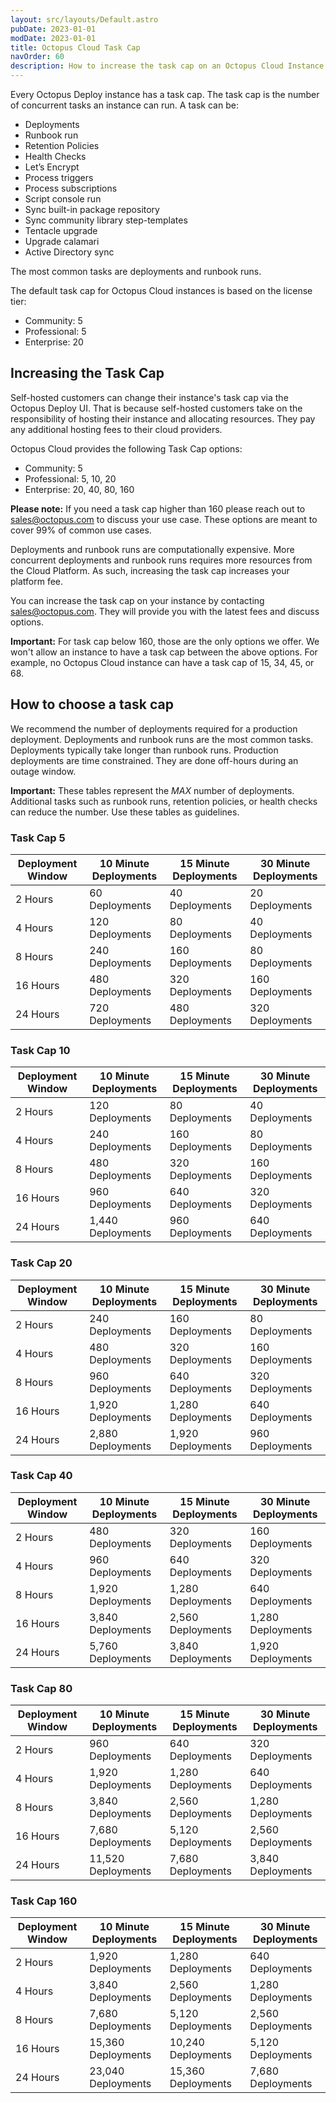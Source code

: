 ```yaml
---
layout: src/layouts/Default.astro
pubDate: 2023-01-01
modDate: 2023-01-01
title: Octopus Cloud Task Cap
navOrder: 60
description: How to increase the task cap on an Octopus Cloud Instance.
---
```


Every Octopus Deploy instance has a task cap.  The task cap is the number of concurrent tasks an instance can run.  A task can be:

- Deployments
- Runbook run
- Retention Policies
- Health Checks
- Let’s Encrypt
- Process triggers
- Process subscriptions
- Script console run
- Sync built-in package repository
- Sync community library step-templates
- Tentacle upgrade
- Upgrade calamari
- Active Directory sync

The most common tasks are deployments and runbook runs.

The default task cap for Octopus Cloud instances is based on the license tier:
- Community: 5
- Professional: 5
- Enterprise: 20

## Increasing the Task Cap
Self-hosted customers can change their instance's task cap via the Octopus Deploy UI.  That is because self-hosted customers take on the responsibility of hosting their instance and allocating resources.  They pay any additional hosting fees to their cloud providers.  

Octopus Cloud provides the following Task Cap options:
- Community: 5
- Professional: 5, 10, 20
- Enterprise: 20, 40, 80, 160

**Please note:** If you need a task cap higher than 160 please reach out to sales@octopus.com to discuss your use case.  These options are meant to cover 99% of common use cases.  

Deployments and runbook runs are computationally expensive.  More concurrent deployments and runbook runs requires more resources from the Cloud Platform.  As such, increasing the task cap increases your platform fee.  

You can increase the task cap on your instance by contacting sales@octopus.com.  They will provide you with the latest fees and discuss options.

**Important:** For task cap below 160, those are the only options we offer.  We won't allow an instance to have a task cap between the above options.  For example, no Octopus Cloud instance can have a task cap of 15, 34, 45, or 68.  

## How to choose a task cap
We recommend the number of deployments required for a production deployment.  Deployments and runbook runs are the most common tasks.  Deployments typically take longer than runbook runs.  Production deployments are time constrained.  They are done off-hours during an outage window.

**Important:** These tables represent the _MAX_ number of deployments.  Additional tasks such as runbook runs, retention policies, or health checks can reduce the number.  Use these tables as guidelines.

### Task Cap 5
| Deployment Window | 10 Minute Deployments | 15 Minute Deployments | 30 Minute Deployments |
| ----------------- | --------------------- | --------------------- | --------------------- |
| 2 Hours           | 60 Deployments        | 40 Deployments        | 20 Deployments        |
| 4 Hours           | 120 Deployments       | 80 Deployments        | 40 Deployments        |
| 8 Hours           | 240 Deployments       | 160 Deployments       | 80 Deployments        |
| 16 Hours          | 480 Deployments       | 320 Deployments       | 160 Deployments       |
| 24 Hours          | 720 Deployments       | 480 Deployments       | 320 Deployments       |

### Task Cap 10
| Deployment Window | 10 Minute Deployments | 15 Minute Deployments | 30 Minute Deployments |
| ----------------- | --------------------- | --------------------- | --------------------- |
| 2 Hours           | 120 Deployments       | 80 Deployments        | 40 Deployments        |
| 4 Hours           | 240 Deployments       | 160 Deployments       | 80 Deployments        |
| 8 Hours           | 480 Deployments       | 320 Deployments       | 160 Deployments       |
| 16 Hours          | 960 Deployments       | 640 Deployments       | 320 Deployments       |
| 24 Hours          | 1,440 Deployments     | 960 Deployments       | 640 Deployments       |

### Task Cap 20
| Deployment Window | 10 Minute Deployments | 15 Minute Deployments | 30 Minute Deployments |
| ----------------- | --------------------- | --------------------- | --------------------- |
| 2 Hours           | 240 Deployments       | 160 Deployments       | 80 Deployments        |
| 4 Hours           | 480 Deployments       | 320 Deployments       | 160 Deployments       |
| 8 Hours           | 960 Deployments       | 640 Deployments       | 320 Deployments       |
| 16 Hours          | 1,920 Deployments     | 1,280 Deployments     | 640 Deployments       |
| 24 Hours          | 2,880 Deployments     | 1,920 Deployments     | 960 Deployments       |

### Task Cap 40
| Deployment Window | 10 Minute Deployments | 15 Minute Deployments | 30 Minute Deployments |
| ----------------- | --------------------- | --------------------- | --------------------- |
| 2 Hours           | 480 Deployments       | 320 Deployments       | 160 Deployments       |
| 4 Hours           | 960 Deployments       | 640 Deployments       | 320 Deployments       |
| 8 Hours           | 1,920 Deployments     | 1,280 Deployments     | 640 Deployments       |
| 16 Hours          | 3,840 Deployments     | 2,560 Deployments     | 1,280 Deployments     |
| 24 Hours          | 5,760 Deployments     | 3,840 Deployments     | 1,920 Deployments     |

### Task Cap 80
| Deployment Window | 10 Minute Deployments | 15 Minute Deployments | 30 Minute Deployments |
| ----------------- | --------------------- | --------------------- | --------------------- |
| 2 Hours           | 960 Deployments       | 640 Deployments       | 320 Deployments       |
| 4 Hours           | 1,920 Deployments     | 1,280 Deployments     | 640 Deployments       |
| 8 Hours           | 3,840 Deployments     | 2,560 Deployments     | 1,280 Deployments     |
| 16 Hours          | 7,680 Deployments     | 5,120 Deployments     | 2,560 Deployments     |
| 24 Hours          | 11,520 Deployments    | 7,680 Deployments     | 3,840 Deployments     |

### Task Cap 160
| Deployment Window | 10 Minute Deployments | 15 Minute Deployments | 30 Minute Deployments |
| ----------------- | --------------------- | --------------------- | --------------------- |
| 2 Hours           | 1,920 Deployments     | 1,280 Deployments     | 640 Deployments       |
| 4 Hours           | 3,840 Deployments     | 2,560 Deployments     | 1,280 Deployments     |
| 8 Hours           | 7,680 Deployments     | 5,120 Deployments     | 2,560 Deployments     |
| 16 Hours          | 15,360 Deployments    | 10,240 Deployments    | 5,120 Deployments     |
| 24 Hours          | 23,040 Deployments    | 15,360 Deployments    | 7,680 Deployments     |